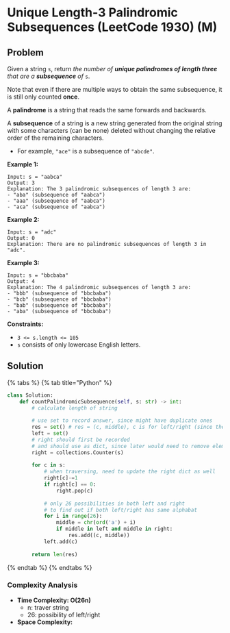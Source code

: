 # Unique Length-3 Palindromic Subsequences \(LeetCode 1930\) \(M\)

## Problem

Given a string `s`, return _the number of **unique palindromes of length three** that are a **subsequence** of_ `s`.

Note that even if there are multiple ways to obtain the same subsequence, it is still only counted **once**.

A **palindrome** is a string that reads the same forwards and backwards.

A **subsequence** of a string is a new string generated from the original string with some characters \(can be none\) deleted without changing the relative order of the remaining characters.

* For example, `"ace"` is a subsequence of `"abcde"`.

**Example 1:**

```text
Input: s = "aabca"
Output: 3
Explanation: The 3 palindromic subsequences of length 3 are:
- "aba" (subsequence of "aabca")
- "aaa" (subsequence of "aabca")
- "aca" (subsequence of "aabca")
```

**Example 2:**

```text
Input: s = "adc"
Output: 0
Explanation: There are no palindromic subsequences of length 3 in "adc".
```

**Example 3:**

```text
Input: s = "bbcbaba"
Output: 4
Explanation: The 4 palindromic subsequences of length 3 are:
- "bbb" (subsequence of "bbcbaba")
- "bcb" (subsequence of "bbcbaba")
- "bab" (subsequence of "bbcbaba")
- "aba" (subsequence of "bbcbaba")
```

**Constraints:**

* `3 <= s.length <= 105`
* `s` consists of only lowercase English letters.

## Solution 



{% tabs %}
{% tab title="Python" %}
```python
class Solution:
    def countPalindromicSubsequence(self, s: str) -> int:
        # calculate length of string
        
        # use set to record answer, since might have duplicate ones
        res = set() # res = (c, middle), c is for left/right (since they should be the same)
        left = set()
        # right should first be recorded
        # and should use as dict, since later would need to remove elements
        right = collections.Counter(s)
        
        for c in s:
            # when traversing, need to update the right dict as well
            right[c]-=1
            if right[c] == 0:
                right.pop(c)
            
            # only 26 possibilities in both left and right
            # to find out if both left/right has same alphabat
            for i in range(26):
                middle = chr(ord('a') + i)
                if middle in left and middle in right:
                    res.add((c, middle))
            left.add(c)
        
        return len(res)
```
{% endtab %}
{% endtabs %}

### Complexity Analysis

* **Time Complexity: O\(26n\)**
  * n: traver string
  * 26: possibility of left/right 
* **Space Complexity:**

